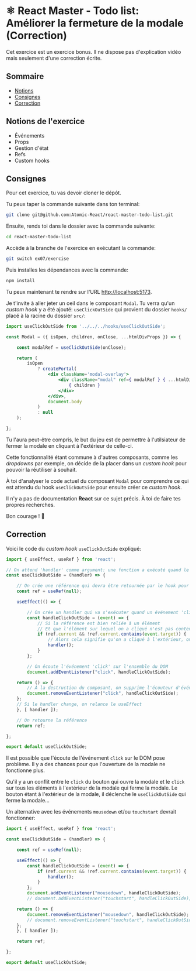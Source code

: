 # ⚛️ React Master - Todo list: Améliorer la fermeture de la modale (Correction)

Cet exercice est un exercice bonus. Il ne dispose pas d'explication vidéo mais seulement d'une correction écrite.

## Sommaire

<!-- no toc -->
*   [Notions](#notions-de-lexercice)
*   [Consignes](#consignes)
*   [Correction](#correction)

## Notions de l'exercice

*   Événements
*   Props
*   Gestion d'état
*   Refs
*   Custom hooks

## Consignes

Pour cet exercice, tu vas devoir cloner le dépôt.

Tu peux taper la commande suivante dans ton terminal:

```bash
git clone git@github.com:Atomic-React/react-master-todo-list.git
```

Ensuite, rends toi dans le dossier avec la commande suivante:

```bash
cd react-master-todo-list
```

Accède à la branche de l'exercice en exécutant la commande:

```bash
git switch ex07/exercise
```

Puis installes les dépendances avec la commande:

```bash
npm install
```

Tu peux maintenant te rendre sur l'URL <http://localhost:5173>.

Je t'invite à aller jeter un oeil dans le composant `Modal`. Tu verra qu'un _custom hook_ y a été ajouté: `useClickOutSide` qui provient du dossier `hooks/` placé à la racine du dossier `src/`:

```jsx
import useClickOutSide from '../../../hooks/useClickOutSide';

const Modal = ({ isOpen, children, onClose, ...htmlDivProps }) => {

	const modalRef = useClickOutSide(onClose);

	return (
		isOpen
			? createPortal(
				<div className='modal-overlay'>
					<div className="modal" ref={ modalRef } { ...htmlDivProps }>
						{ children }
					</div>
				</div>,
				document.body
			)
			: null
	);

};
```

Tu l'aura peut-être compris, le but du jeu est de permettre à l'utilsiateur de fermer la modale en cliquant à l'extérieur de celle-ci.

Cette fonctionnalité étant commune à d'autres composants, comme les _dropdowns_ par exemple, on décide de la placer dans un _custom hook_ pour pouvoir la réutiliser à souhait.

À toi d'analyser le code actuel du composant `Modal` pour comprendre ce qui est attendu du hook `useClickOutSide` pour ensuite créer ce _custom hook_.

Il n'y a pas de documentation **React** sur ce sujet précis. À toi de faire tes propres recherches.

Bon courage ! 💪

## Correction

Voici le code du _custom hook_ `useClickOutSide` expliqué:

```jsx
import { useEffect, useRef } from 'react';

// On attend 'handler' comme argument: une fonction a exécuté quand le click est déclenché
const useClickOutSide = (handler) => {

	// On crée une référence qui devra être retournée par le hook pour pouvoir la passer à l'élément ciblé
	const ref = useRef(null);

	useEffect(() => {

		// On crée un handler qui va s'exécuter quand un événement 'click' est détecté.
		const handleClickOutSide = (event) => {
			// Si la référence est bien reliée à un élément
			// Et que l'élément sur lequel on a cliqué n'est pas contenu dans cet élément
			if (ref.current && !ref.current.contains(event.target)) {
				// Alors cela signifie qu'on a cliqué à l'extérieur, on exécute le handler
				handler();
			}
		};

		// On écoute l'événement 'click' sur l'ensemble du DOM
		document.addEventListener("click", handleClickOutSide);

    return () => {
		// À la destruction du composant, on supprime l'écouteur d'événement
		document.removeEventListener("click", handleClickOutSide);
    };
	// Si le handler change, on relance le useEffect
	}, [ handler ]);

	// On retourne la référence
	return ref;

};

export default useClickOutSide;
```

Il est possible que l'écoute de l'événement `click` sur le DOM pose problème. Il y a des chances pour que l'ouverture de la modale ne fonctionne plus.

Qu'il y a un conflit entre le `click` du bouton qui ouvre la modale et le `click` sur tous les éléments à l'extérieur de la modale qui ferme la modale. Le bouton étant à l'extérieur de la modale, il déclenche le `useClickOutSide` qui ferme la modale...

Un alternative avec les événements `mousedown` et/ou `touchstart` devrait fonctionner:

```jsx
import { useEffect, useRef } from 'react';

const useClickOutSide = (handler) => {

	const ref = useRef(null);

	useEffect(() => {
		const handleClickOutSide = (event) => {
			if (ref.current && !ref.current.contains(event.target)) {
				handler();
			}
		};
		document.addEventListener("mousedown", handleClickOutSide);
		// document.addEventListener("touchstart", handleClickOutSide);

    return () => {
		document.removeEventListener("mousedown", handleClickOutSide);
		// document.removeEventListener("touchstart", handleClickOutSide);
    };
	}, [ handler ]);

	return ref;

};

export default useClickOutSide;
```
